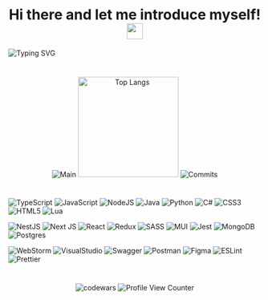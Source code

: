 <div align='center'
  <video playsinline mute src='https://media.giphy.com/media/Bzzb92NKwUOj0FjQOd/giphy.gif' />
</div>
<h1 align="center">
  Hi there and let me introduce myself! <img src="https://github.com/blackcater/blackcater/raw/main/images/Hi.gif" height="32"/>
</h1>

![Typing SVG](https://readme-typing-svg.demolab.com?font=Inconsolata&weight=600&size=27&pause=1000&color=9515EE&center=true&vCenter=true&random=false&width=900&lines=I'm+Frontend-developer+with+stack%3A;TypeScript%2C+Next%2C+Nest%2C+Redux%2C+MongoDB+)
#

<div align="center">
  <img alt='Main' src='https://github-profile-summary-cards.vercel.app/api/cards/profile-details?username=IUnknown404I&theme=solarized_dark' />
  <img alt='Top Langs' height="200px" src='https://github-readme-stats.vercel.app/api/top-langs/?username=IUnknown404I&layout=compact&theme=solarized-dark&langs_count=8' />
  <img alt='Commits' src='https://github-profile-summary-cards.vercel.app/api/cards/productive-time?username=IUnknown404I&theme=solarized_dark' />
</div>

<!-- ![Main](https://github-profile-summary-cards.vercel.app/api/cards/profile-details?username=IUnknown404I&theme=solarized_dark) -->
<!-- ![Commits](https://github-profile-summary-cards.vercel.app/api/cards/productive-time?username=IUnknown404I&theme=solarized_dark) -->
<!-- ![Top Langs](https://github-readme-stats.vercel.app/api/top-langs/?username=IUnknown404I&layout=compact&theme=vue-dark&langs_count=8) -->
<!-- ![Top Langs](https://github-profile-summary-cards.vercel.app/api/cards/repos-per-language?username=IUnknown404I&theme=solarized_dark) -->
<!-- ![](https://github-readme-stats.vercel.app/api/top-langs/?username=IUnknown404I&theme=blue-green) -->
<!-- [![codewars](https://www.codewars.com/users/IUnknown404I/badges/small)](https://www.codewars.com/users/IUnknown404I) -->
<!-- ![Profile View Counter](https://komarev.com/ghpvc/?username=IUnknown404I) -->
<!-- ![Codewars](https://github.r2v.ch/codewars?user=IUnknown404I&name=true&top_languages=true&stroke=%23b362ff&stroke=%23BB432C&theme=solarized_dark) 
# -->
<!-- [![Anurag's GitHub stats](https://github-readme-stats.vercel.app/api?username=IUnknown404I&show_icons=true&theme=radical)](https://github.com/anuraghazra/github-readme-stats) -->
<!-- [![GitHub Streak](https://github-readme-streak-stats.herokuapp.com/?user=IUnknown404I)](https://git.io/streak-stats) -->
<!-- [![Top Langs](https://github-readme-stats.vercel.app/api/top-langs/?username=IUnknown404I&layout=compact)](https://github.com/anuraghazra/github-readme-stats) -->

<!-- [![Ashutosh's github activity graph](https://activity-graph.herokuapp.com/graph?username=IUnknown404I)](https://github.com/IUnknown404I/github-readme-activity-graph) -->
#
![TypeScript](https://img.shields.io/badge/typescript-%23007ACC.svg?style=for-the-badge&logo=typescript&logoColor=white)
![JavaScript](https://img.shields.io/badge/javascript-%23323330.svg?style=for-the-badge&logo=javascript&logoColor=%23F7DF1E)
![NodeJS](https://img.shields.io/badge/node.js-6DA55F?style=for-the-badge&logo=node.js&logoColor=white)
![Java](https://img.shields.io/badge/java-%23ED8B00.svg?style=for-the-badge&logo=java&logoColor=white)
![Python](https://img.shields.io/badge/python-3670A0?style=for-the-badge&logo=python&logoColor=ffdd54)
![C#](https://img.shields.io/badge/c%23-%23239120.svg?style=for-the-badge&logo=c-sharp&logoColor=white)
![CSS3](https://img.shields.io/badge/css3-%231572B6.svg?style=for-the-badge&logo=css3&logoColor=white)
![HTML5](https://img.shields.io/badge/html5-%23E34F26.svg?style=for-the-badge&logo=html5&logoColor=white)
![Lua](https://img.shields.io/badge/lua-%232C2D72.svg?style=for-the-badge&logo=lua&logoColor=white)

![NestJS](https://img.shields.io/badge/nestjs-%23E0234E.svg?style=for-the-badge&logo=nestjs&logoColor=white)
![Next JS](https://img.shields.io/badge/Next-black?style=for-the-badge&logo=next.js&logoColor=white)
![React](https://img.shields.io/badge/react-%2320232a.svg?style=for-the-badge&logo=react&logoColor=%2361DAFB)
![Redux](https://img.shields.io/badge/redux-%23593d88.svg?style=for-the-badge&logo=redux&logoColor=white)
![SASS](https://img.shields.io/badge/SASS-hotpink.svg?style=for-the-badge&logo=SASS&logoColor=white)
![MUI](https://img.shields.io/badge/MUI-%230081CB.svg?style=for-the-badge&logo=mui&logoColor=white)
![Jest](https://img.shields.io/badge/Jest-323330?style=for-the-badge&logo=Jest&logoColor=white)
![MongoDB](https://img.shields.io/badge/MongoDB-4EA94B?style=for-the-badge&logo=mongodb&logoColor=white)
![Postgres](https://img.shields.io/badge/postgres-%23316192.svg?style=for-the-badge&logo=postgresql&logoColor=white)
<!-- ![JWT](https://img.shields.io/badge/JWT-black?style=for-the-badge&logo=JSON%20web%20tokens) -->

![WebStorm](https://img.shields.io/badge/WebStorm-000000?style=for-the-badge&logo=WebStorm&logoColor=white)
![VisualStudio](https://img.shields.io/badge/Visual_Studio-5C2D91?style=for-the-badge&logo=visual%20studio&logoColor=white)
![Swagger](https://img.shields.io/badge/-Swagger-%23Clojure?style=for-the-badge&logo=swagger&logoColor=white)
![Postman](https://img.shields.io/badge/Postman-FF6C37?style=for-the-badge&logo=postman&logoColor=white)
![Figma](https://img.shields.io/badge/Figma-F24E1E?style=for-the-badge&logo=figma&logoColor=white)
![ESLint](https://img.shields.io/badge/eslint-3A33D1?style=for-the-badge&logo=eslint&logoColor=white)
![Prettier](https://img.shields.io/badge/prettier-1A2C34?style=for-the-badge&logo=prettier&logoColor=F7BA3E)
<!-- ![Git](https://img.shields.io/badge/GIT-E44C30?style=for-the-badge&logo=git&logoColor=white) -->
#

<div align="center">
  <img alt='codewars' src='https://www.codewars.com/users/IUnknown404I/badges/small' />
  <img alt='Profile View Counter' src='https://komarev.com/ghpvc/?username=IUnknown404I' />
</div>

<!-- ![Postgres](https://img.shields.io/badge/postgres-%23316192.svg?style=for-the-badge&logo=postgresql&logoColor=white) -->
<!-- ![Bootstrap](https://img.shields.io/badge/bootstrap-%23563D7C.svg?style=for-the-badge&logo=bootstrap&logoColor=white) -->
<!-- ![Express.js](https://img.shields.io/badge/express.js-%23404d59.svg?style=for-the-badge&logo=express&logoColor=%2361DAFB) -->

<!-- ![WebStorm](https://img.shields.io/badge/webstorm-143?style=for-the-badge&logo=webstorm&logoColor=white&color=black) -->
<!-- ![Visual Studio](https://img.shields.io/badge/Visual%20Studio-5C2D91.svg?style=for-the-badge&logo=visual-studio&logoColor=white) -->
<!-- ![IntelliJ IDEA](https://img.shields.io/badge/IntelliJIDEA-000000.svg?style=for-the-badge&logo=intellij-idea&logoColor=white) -->
<!-- ![NetBeans IDE](https://img.shields.io/badge/NetBeansIDE-1B6AC6.svg?style=for-the-badge&logo=apache-netbeans-ide&logoColor=white) -->
<!-- ![Jupyter Notebook](https://img.shields.io/badge/jupyter-%23FA0F00.svg?style=for-the-badge&logo=jupyter&logoColor=white) -->
<!-- ![Qt](https://img.shields.io/badge/Qt-%23217346.svg?style=for-the-badge&logo=Qt&logoColor=white) -->
